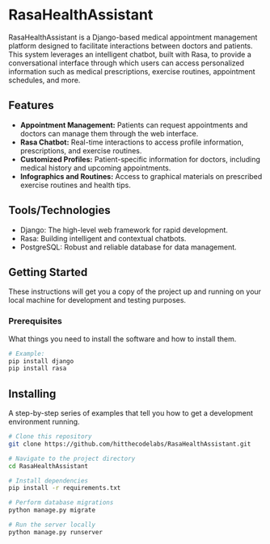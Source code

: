 # RasaHealthAssistant

RasaHealthAssistant is a Django-based medical appointment management platform designed to facilitate interactions between doctors and patients. This system leverages an intelligent chatbot, built with Rasa, to provide a conversational interface through which users can access personalized information such as medical prescriptions, exercise routines, appointment schedules, and more.

## Features

- **Appointment Management:** Patients can request appointments and doctors can manage them through the web interface.
- **Rasa Chatbot:** Real-time interactions to access profile information, prescriptions, and exercise routines.
- **Customized Profiles:** Patient-specific information for doctors, including medical history and upcoming appointments.
- **Infographics and Routines:** Access to graphical materials on prescribed exercise routines and health tips.

## Tools/Technologies

- Django: The high-level web framework for rapid development.
- Rasa: Building intelligent and contextual chatbots.
- PostgreSQL: Robust and reliable database for data management.

## Getting Started

These instructions will get you a copy of the project up and running on your local machine for development and testing purposes.

### Prerequisites

What things you need to install the software and how to install them.
```bash
# Example:
pip install django
pip install rasa
```

## Installing
A step-by-step series of examples that tell you how to get a development environment running.

```bash
# Clone this repository
git clone https://github.com/hitthecodelabs/RasaHealthAssistant.git

# Navigate to the project directory
cd RasaHealthAssistant

# Install dependencies
pip install -r requirements.txt

# Perform database migrations
python manage.py migrate

# Run the server locally
python manage.py runserver
```
